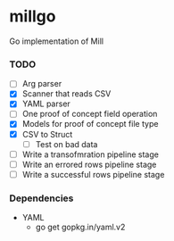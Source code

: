 # millgo
Go implementation of Mill

### TODO
 - [ ] Arg parser
 - [x] Scanner that reads CSV
 - [x] YAML parser
 - [ ] One proof of concept field operation
 - [x] Models for proof of concept file type
 - [x] CSV to Struct
   - [ ] Test on bad data
 - [ ] Write a transofmration pipeline stage
 - [ ] Write an errored rows pipeline stage
 - [ ] Write a successful rows pipeline stage

### Dependencies
 - YAML
   - go get gopkg.in/yaml.v2
